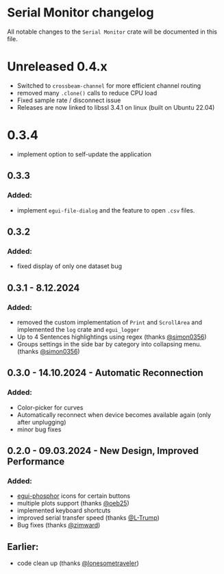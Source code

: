 # Serial Monitor changelog

All notable changes to the `Serial Monitor` crate will be documented in this file.

# Unreleased 0.4.x

* Switched to `crossbeam-channel` for more efficient channel routing
* removed many `.clone()` calls to reduce CPU load
* Fixed sample rate / disconnect issue
* Releases are now linked to libssl 3.4.1 on linux (built on Ubuntu 22.04)

# 0.3.4

* implement option to self-update the application

## 0.3.3

### Added:

* implement `egui-file-dialog` and the feature to open `.csv` files.

## 0.3.2

### Added:

* fixed display of only one dataset bug

## 0.3.1 - 8.12.2024

### Added:

* removed the custom implementation of `Print` and `ScrollArea` and implemented the `log` crate and `egui_logger`
* Up to 4 Sentences highlightings using regex (thanks [@simon0356](https://github.com/simon0356))
* Groups settings in the side bar by category into collapsing menu. (thanks [@simon0356](https://github.com/simon0356))

## 0.3.0 - 14.10.2024 - Automatic Reconnection

### Added:

* Color-picker for curves
* Automatically reconnect when device becomes available again (only after unplugging)
* minor bug fixes

## 0.2.0 - 09.03.2024 - New Design, Improved Performance

### Added:

* [egui-phosphor](https://github.com/amPerl/egui-phosphor) icons for certain buttons
* multiple plots support (thanks [@oeb25](https://github.com/oeb25))
* implemented keyboard shortcuts
* improved serial transfer speed (thanks [@L-Trump](https://github.com/L-Trump))
* Bug fixes (thanks [@zimward](https://github.com/zimward))

## Earlier:

* code clean up (thanks [@lonesometraveler](https://github.com/lonesometraveler))
